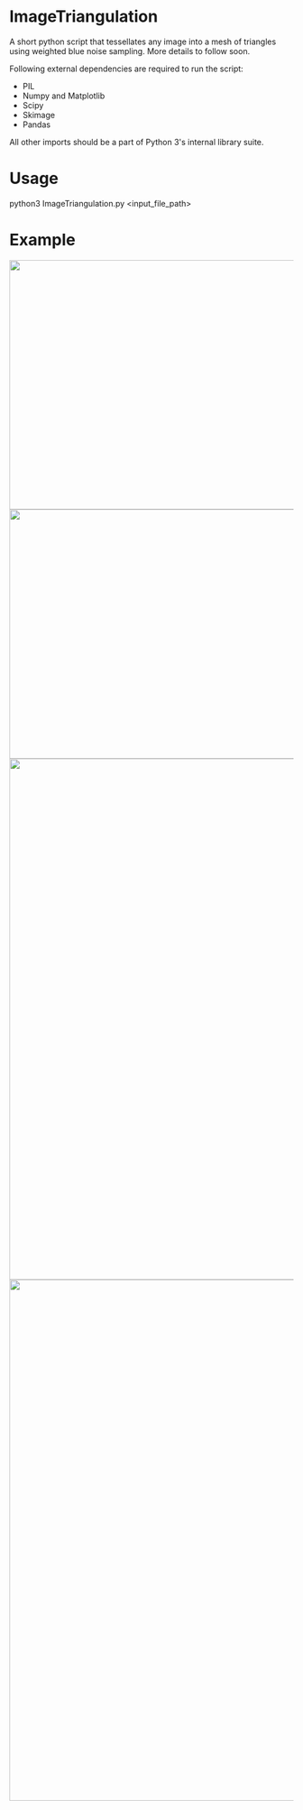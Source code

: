 # ImageTriangulation
A short python script that tessellates any image into a mesh of triangles using weighted blue noise sampling. More details to follow soon.

Following external dependencies are required to run the script:
- PIL
- Numpy and Matplotlib
- Scipy
- Skimage
- Pandas

All other imports should be a part of Python 3's internal library suite. 

# Usage
python3 ImageTriangulation.py <input_file_path>

# Example

<img src="https://raw.githubusercontent.com/pxv8270/ImageTriangulation/master/ImageTriangulation/fluff.jpg" width=665 height=442 />
<img src="https://raw.githubusercontent.com/pxv8270/ImageTriangulation/master/ImageTriangulation/fluff-1552-0.png" width=665 height=442 />
<img src="https://raw.githubusercontent.com/pxv8270/ImageTriangulation/master/ImageTriangulation/monalisa.jpg" width=627 height=924 />
<img src="https://raw.githubusercontent.com/pxv8270/ImageTriangulation/master/ImageTriangulation/monalisa-1982-0.png" width=627 height=924 />
